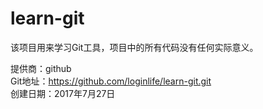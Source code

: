 # learn-git
该项目用来学习Git工具，项目中的所有代码没有任何实际意义。



提供商：github  
Git地址：https://github.com/loginlife/learn-git.git  
创建日期：2017年7月27日  



